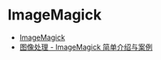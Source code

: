 # ImageMagick

- [ImageMagick][1]
- [图像处理 - ImageMagick 简单介绍与案例][2]

[1]: http://www.imagemagick.org/script/index.php
[2]: https://aotu.io/notes/2018/06/06/ImageMagick_intro/index.html